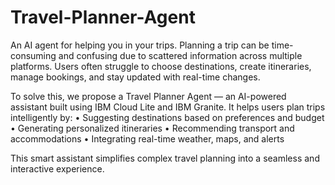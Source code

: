 # Travel-Planner-Agent
An AI agent for helping you in your trips.
Planning a trip can be time-consuming and confusing due to scattered information across multiple platforms. Users often struggle to choose destinations, create itineraries, manage bookings, and stay updated with real-time changes.

To solve this, we propose a Travel Planner Agent — an AI-powered assistant built using IBM Cloud Lite and IBM Granite. It helps users plan trips intelligently by: • Suggesting destinations based on preferences and budget • Generating personalized itineraries • Recommending transport and accommodations • Integrating real-time weather, maps, and alerts

This smart assistant simplifies complex travel planning into a seamless and interactive experience.
